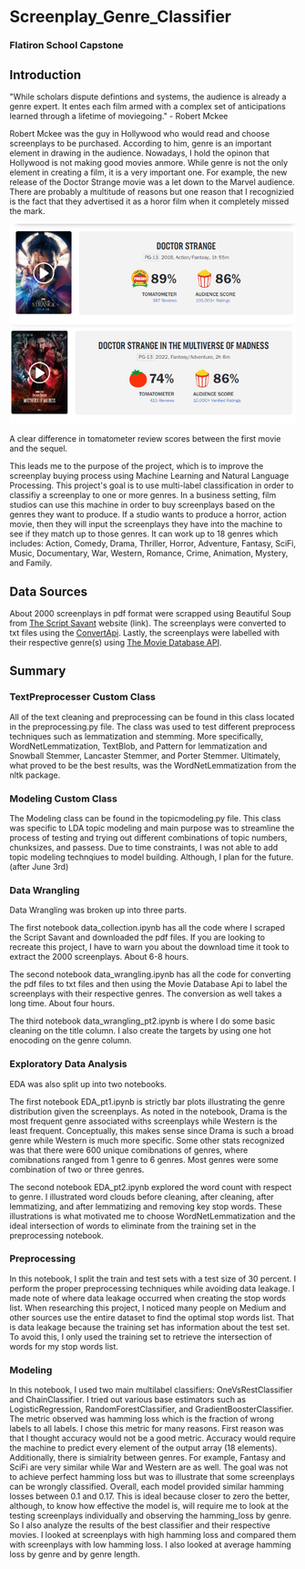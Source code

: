 # Screenplay_Genre_Classifier

### Flatiron School Capstone

## Introduction

"While scholars dispute defintions and systems, the audience is already a genre expert. It entes each film armed with a complex set of anticipations learned through a lifetime of moviegoing." - Robert Mckee

Robert Mckee was the guy in Hollywood who would read and choose screenplays to be purchased. According to him, genre is an important element in drawing in the audience. Nowadays, I hold the opinon that Hollywood is not making good movies anmore. While genre is not the only element in creating a film, it is a very important one. For example, the new release of the Doctor Strange movie was a let down to the Marvel audience. There are probably a multitude of reasons but one reason that I recognizied is the fact that they advertised it as a horor film when it completely missed the mark. 

![doctor_strange_1.png](images/doctor_strange_1.png)
![doctor_strange_2.png](images/doctor_strange_2.png)

A clear difference in tomatometer review scores between the first movie and the sequel.

This leads me to the purpose of the project, which is to improve the screenplay buying process using Machine Learning and Natural Language Processing. This project's goal is to use multi-label classification in order to classifiy a screenplay to one or more genres. In a business setting, film studios can use this machine in order to buy screenplays based on the genres they want to produce. If a studio wants to produce a horror, action movie, then they will input the screenplays they have into the machine to see if they match up to those genres. It can work up to 18 genres which includes: Action, Comedy, Drama, Thriller, Horror, Adventure, Fantasy, SciFi, Music, Documentary, War, Western, Romance, Crime, Animation, Mystery, and Family.

## Data Sources

[1]: https://thescriptsavant.com/ "The Script Savant"
[2]: https://www.themoviedb.org/?language=en-US "The Movie Database API"
[3]: https://www.convertapi.com/ "ConvertApi"

About 2000 screenplays in pdf format were scrapped using Beautiful Soup from [The Script Savant][1] website (link).
The screenplays were converted to txt files using the [ConvertApi][3].
Lastly, the screenplays were labelled with their respective genre(s) using [The Movie Database API][2].

## Summary

### TextPreprocesser Custom Class

All of the text cleaning and preprocessing can be found in this class located in the preprocessing.py file. The class was used to test different preprocess techniques such as lemmatization and stemming. More specifically, WordNetLemmatization, TextBlob, and Pattern for lemmatization and Snowball Stemmer, Lancaster Stemmer, and Porter Stemmer. Ultimately, what proved to be the best results, was the WordNetLemmatization from the nltk package.

### Modeling Custom Class

The Modeling class can be found in the topicmodeling.py file. This class was specific to LDA topic modeling and main purpose was to streamline the process of testing and trying out different combinations of topic numbers, chunksizes, and passess. Due to time constraints, I was not able to add topic modeling technqiues to model building. Although, I plan for the future. (after June 3rd)

### Data Wrangling

Data Wrangling was broken up into three parts.

The first notebook data_collection.ipynb has all the code where I scraped the Script Savant and downloaded the pdf files. If you are looking to recreate this project, I have to warn you about the download time it took to extract the 2000 screenplays. About 6-8 hours.

The second notebook data_wrangling.ipynb has all the code for converting the pdf files to txt files and then using the Movie Database Api to label the screenplays with their respective genres. The conversion as well takes a long time. About four hours.

The third notebook data_wrangling_pt2.ipynb is where I do some basic cleaning on the title column. I also create the targets by using one hot enocoding on the genre column.

### Exploratory Data Analysis

EDA was also split up into two notebooks.

The first notebook EDA_pt1.ipynb is strictly bar plots illustrating the genre distribution given the screenplays. As noted in the notebook, Drama is the most frequent genre associated withs screenplays while Western is the least frequent. Conceptually, this makes sense since Drama is such a broad genre while Western is much more specific. Some other stats recognized was that there were 600 unique comibnations of genres, where comibnations ranged from 1 genre to 6 genres. Most genres were some combination of two or three genres.

The second notebook EDA_pt2.ipynb explored the word count with respect to genre. I illustrated word clouds before cleaning, after cleaning, after lemmatizing, and after lemmatizing and removing key stop words. These illustrations is what motivated me to choose WordNetLemmatization and the ideal intersection of words to eliminate from the training set in the preprocessing notebook.


### Preprocessing

In this notebook, I split the train and test sets with a test size of 30 percent. I perform the proper preprocessing techniques while avoiding data leakage. I made note of where data leakage occurred when creating the stop words list. When researching this project, I noticed many people on Medium and other sources use the entire dataset to find the optimal stop words list. That is data leakage because the training set has information about the test set. To avoid this, I only used the training set to retrieve the intersection of words for my stop words list.

### Modeling

In this notebook, I used two main multilabel classifiers: OneVsRestClassifier and ChainClassifier. I tried out various base estimators such as LogisticRegression, RandomForestClassifier, and GradientBoosterClassifier. The metric observed was hamming loss which is the fraction of wrong labels to all labels. I chose this metric for many reasons. First reason was that I thought accuracy would not be a good metric. Accuracy would require the machine to predict every element of the output array (18 elements). Additionally, there is simialrity between genres. For example, Fantasy and SciFi are very similar while War and Western are as well. The goal was not to achieve perfect hamming loss but was to illustrate that some screenplays can be wrongly classified. Overall, each model provided similar hamming losses between 0.1 and 0.17. This is ideal because closer to zero the better, although, to know how effective the model is, will require me to look at the testing screenplays individually and observing the hamming_loss by genre. So I also analyze the results of the best classifier and their respective movies. I looked at screenplays with high hamming loss and compared them with screenplays with low hamming loss. I also looked at average hamming loss by genre and by genre length.



